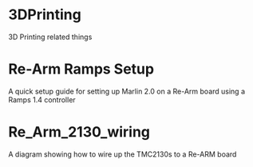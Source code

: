 # 3DPrinting
3D Printing related things


# Re-Arm Ramps Setup
A quick setup guide for setting up Marlin 2.0 on a Re-Arm board using a Ramps 1.4 controller

# Re_Arm_2130_wiring
A diagram showing how to wire up the TMC2130s to a Re-ARM board
